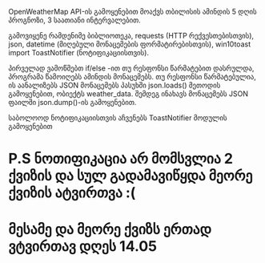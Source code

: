 OpenWeatherMap API-ის გამოყენებით მოაქვს თბილისის ამინდის 5 დღის პროგნოზი, 3 საათიანი ინტერვალებით. 

გამოვიყენე რამდენიმე ბიბლიოთეკა, requests (HTTP რექვესთებისთვის), json, datetime (მიღებული მონაცემების ფორმატირებისთვის), win10toast import ToastNotifier (ნოტიფიკაციისთვის). 

პირველად ვამოწმებთ if/else -ით თუ რესფონსი წარმატებით დასრულდა, პროგრამა წამოიღებს ამინდის მონაცემებს. 
თუ რესფონსი წარმატებულია, ის აანალიზებს JSON მონაცემებს პასუხში json.loads() მეთოდის გამოყენებით,  ობიექტს  weather_data. 
შემდეგ ინახავს მონაცემებს JSON ფაილში json.dump()-ის გამოყენებით. 

საბოლოოდ ნოტიფიკაციისთვის აჩვენებს ToastNotifier მოდულის გამოყენებით
    
# P.S ნოთიფიკაცია არ მომსვლია 2 ქვიზის და სულ გადამავიწყდა მეორე ქვიზის ატვირთვა :( 
# მესამე და მეორე ქვიზს ერთად ვტვირთავ დღეს 14.05
